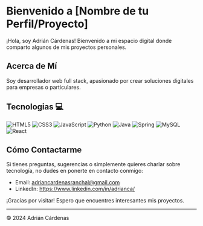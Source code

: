# Bienvenido a [Nombre de tu Perfil/Proyecto]

¡Hola, soy Adrián Cárdenas! Bienvenido a mi espacio digital donde comparto algunos de mis proyectos personales. 

## Acerca de Mí

Soy desarrollador web full stack, apasionado por crear soluciones digitales para empresas o particulares.

## Tecnologias 💻
![HTML5](https://img.shields.io/badge/html5-%23E34F26.svg?style=for-the-badge&logo=html5&logoColor=white)
![CSS3](https://img.shields.io/badge/css3-%231572B6.svg?style=for-the-badge&logo=css3&logoColor=white)
![JavaScript](https://img.shields.io/badge/javascript-%23323330.svg?style=for-the-badge&logo=javascript&logoColor=%23F7DF1E)
![Python](https://img.shields.io/badge/python-3670A0?style=for-the-badge&logo=python&logoColor=ffdd54)
![Java](https://img.shields.io/badge/java-%23ED8B00.svg?style=for-the-badge&logo=openjdk&logoColor=white)
![Spring](https://img.shields.io/badge/spring-%236DB33F.svg?style=for-the-badge&logo=spring&logoColor=white)
![MySQL](https://img.shields.io/badge/mysql-%2300f.svg?style=for-the-badge&logo=mysql&logoColor=white)
<br/>
![React](https://img.shields.io/badge/react-%2320232a.svg?style=for-the-badge&logo=react&logoColor=%2361DAFB)


## Cómo Contactarme

Si tienes preguntas, sugerencias o simplemente quieres charlar sobre tecnología, no dudes en ponerte en contacto conmigo:

- Email: adriancardenasranchal@gmail.com
- LinkedIn: https://www.linkedin.com/in/adrianca/

¡Gracias por visitar! Espero que encuentres interesantes mis proyectos.

---

© 2024 Adrián Cárdenas
